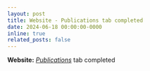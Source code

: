 ```yaml
---
layout: post
title: Website - Publications tab completed
date: 2024-06-18 00:00:00-0000
inline: true
related_posts: false
---
```


**Website:** [_Publications_](/publications/) tab completed